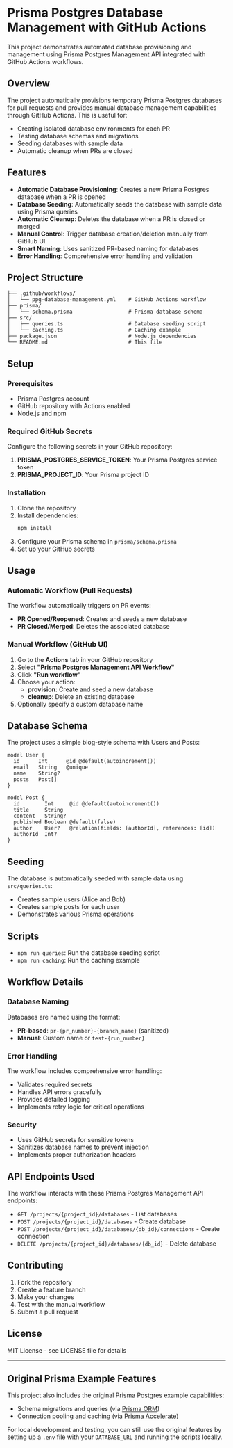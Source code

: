 # Prisma Postgres Database Management with GitHub Actions

This project demonstrates automated database provisioning and management using Prisma Postgres Management API integrated with GitHub Actions workflows.

## Overview

The project automatically provisions temporary Prisma Postgres databases for pull requests and provides manual database management capabilities through GitHub Actions. This is useful for:

- Creating isolated database environments for each PR
- Testing database schemas and migrations
- Seeding databases with sample data
- Automatic cleanup when PRs are closed

## Features

- **Automatic Database Provisioning**: Creates a new Prisma Postgres database when a PR is opened
- **Database Seeding**: Automatically seeds the database with sample data using Prisma queries
- **Automatic Cleanup**: Deletes the database when a PR is closed or merged
- **Manual Control**: Trigger database creation/deletion manually from GitHub UI
- **Smart Naming**: Uses sanitized PR-based naming for databases
- **Error Handling**: Comprehensive error handling and validation

## Project Structure

```
├── .github/workflows/
│   └── ppg-database-management.yml    # GitHub Actions workflow
├── prisma/
│   └── schema.prisma                  # Prisma database schema
├── src/
│   ├── queries.ts                     # Database seeding script
│   └── caching.ts                     # Caching example
├── package.json                       # Node.js dependencies
└── README.md                          # This file
```

## Setup

### Prerequisites

- Prisma Postgres account
- GitHub repository with Actions enabled
- Node.js and npm

### Required GitHub Secrets

Configure the following secrets in your GitHub repository:

1. **PRISMA_POSTGRES_SERVICE_TOKEN**: Your Prisma Postgres service token
2. **PRISMA_PROJECT_ID**: Your Prisma project ID

### Installation

1. Clone the repository
2. Install dependencies:
   ```bash
   npm install
   ```
3. Configure your Prisma schema in `prisma/schema.prisma`
4. Set up your GitHub secrets

## Usage

### Automatic Workflow (Pull Requests)

The workflow automatically triggers on PR events:

- **PR Opened/Reopened**: Creates and seeds a new database
- **PR Closed/Merged**: Deletes the associated database

### Manual Workflow (GitHub UI)

1. Go to the **Actions** tab in your GitHub repository
2. Select **"Prisma Postgres Management API Workflow"**
3. Click **"Run workflow"**
4. Choose your action:
   - **provision**: Create and seed a new database
   - **cleanup**: Delete an existing database
5. Optionally specify a custom database name

## Database Schema

The project uses a simple blog-style schema with Users and Posts:

```prisma
model User {
  id      Int      @id @default(autoincrement())
  email   String   @unique
  name    String?
  posts   Post[]
}

model Post {
  id        Int     @id @default(autoincrement())
  title     String
  content   String?
  published Boolean @default(false)
  author    User?   @relation(fields: [authorId], references: [id])
  authorId  Int?
}
```

## Seeding

The database is automatically seeded with sample data using `src/queries.ts`:

- Creates sample users (Alice and Bob)
- Creates sample posts for each user
- Demonstrates various Prisma operations

## Scripts

- `npm run queries`: Run the database seeding script
- `npm run caching`: Run the caching example

## Workflow Details

### Database Naming

Databases are named using the format:
- **PR-based**: `pr-{pr_number}-{branch_name}` (sanitized)
- **Manual**: Custom name or `test-{run_number}`

### Error Handling

The workflow includes comprehensive error handling:
- Validates required secrets
- Handles API errors gracefully
- Provides detailed logging
- Implements retry logic for critical operations

### Security

- Uses GitHub secrets for sensitive tokens
- Sanitizes database names to prevent injection
- Implements proper authorization headers

## API Endpoints Used

The workflow interacts with these Prisma Postgres Management API endpoints:

- `GET /projects/{project_id}/databases` - List databases
- `POST /projects/{project_id}/databases` - Create database
- `POST /projects/{project_id}/databases/{db_id}/connections` - Create connection
- `DELETE /projects/{project_id}/databases/{db_id}` - Delete database

## Contributing

1. Fork the repository
2. Create a feature branch
3. Make your changes
4. Test with the manual workflow
5. Submit a pull request

## License

MIT License - see LICENSE file for details

---

## Original Prisma Example Features

This project also includes the original Prisma Postgres example capabilities:

- Schema migrations and queries (via [Prisma ORM](https://www.prisma.io/orm))
- Connection pooling and caching (via [Prisma Accelerate](https://prisma.io/data-platform/accelerate))

For local development and testing, you can still use the original features by setting up a `.env` file with your `DATABASE_URL` and running the scripts locally.
